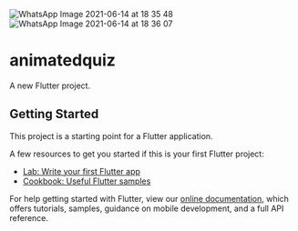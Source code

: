 ![WhatsApp Image 2021-06-14 at 18 35 48](https://user-images.githubusercontent.com/27766375/121956178-91578d80-cd3f-11eb-8864-24d053839720.jpeg)
![WhatsApp Image 2021-06-14 at 18 36 07](https://user-images.githubusercontent.com/27766375/121956181-93215100-cd3f-11eb-9483-3fd1ec7675a0.jpeg)
# animatedquiz

A new Flutter project.

## Getting Started

This project is a starting point for a Flutter application.

A few resources to get you started if this is your first Flutter project:

- [Lab: Write your first Flutter app](https://flutter.dev/docs/get-started/codelab)
- [Cookbook: Useful Flutter samples](https://flutter.dev/docs/cookbook)

For help getting started with Flutter, view our
[online documentation](https://flutter.dev/docs), which offers tutorials,
samples, guidance on mobile development, and a full API reference.
